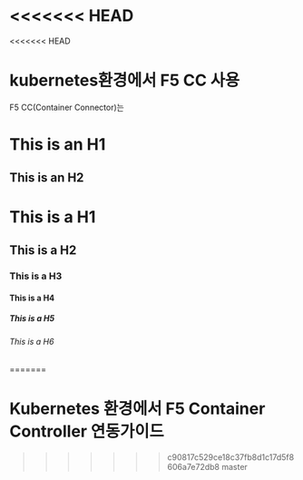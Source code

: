 <<<<<<< HEAD
=======
<<<<<<< HEAD
# kubernetes환경에서 F5 CC 사용

F5 CC(Container Connector)는 

This is an H1
=============

This is an H2
-------------

# This is a H1
## This is a H2
### This is a H3
#### This is a H4
##### This is a H5
###### This is a H6
=======
# Kubernetes 환경에서 F5 Container Controller 연동가이드

>>>>>>> c90817c529ce18c37fb8d1c17d5f8606a7e72db8
>>>>>>> master
